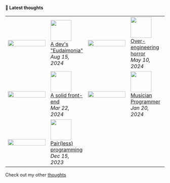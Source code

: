 #### 🧠 Latest thoughts

<table>
<tr>
  <td width="27%">
      <a href="https://github.com/alan-oliv/unstable-thought-diffusion/blob/main/a-devs-eudaimonia/README.md">
        <img alt="" src="https://raw.githubusercontent.com/alan-oliv/unstable-thought-diffusion/main/a-devs-eudaimonia/static/hor-thumbnail.png" width="100%" />
      </a>
    </td>
    <td width="23%">
      <img alt="" src="https://badgen.net/badge/8/min%20read/darkgray?scale=1&labelColor=darkgray&color=darkgray&cache=360000" width="66px"/><br />
      <a href="https://github.com/alan-oliv/unstable-thought-diffusion/blob/main/a-devs-eudaimonia/README.md">
         A dev's "Eudaimonia"
      </a>
      <br/>
      <em>Aug 15, 2024</em>
    </td>
    <td width="27%">
     <a href="https://github.com/alan-oliv/unstable-thought-diffusion/blob/main/over-engineering-horror/README.md">
        <img alt="" src="https://raw.githubusercontent.com/alan-oliv/unstable-thought-diffusion/main/over-engineering-horror/static/hor-thumbnail.png" width="100%" />
      </a>
    </td>
    <td width="23%">
      <img alt="" src="https://badgen.net/badge/5/min%20read/darkgray?scale=1&labelColor=darkgray&color=darkgray&cache=360000" width="66px" /><br/>
      <a href="https://github.com/alan-oliv/unstable-thought-diffusion/blob/main/over-engineering-horror/README.md">
        Over-engineering horror
      </a>
      <br/>
      <em>May 10, 2024</em>
    </td>
  </tr>

  <tr>
  <td width="27%">
      <a href="https://github.com/alan-oliv/unstable-thought-diffusion/blob/main/solid-front-end/README.md">
        <img alt="" src="https://raw.githubusercontent.com/alan-oliv/unstable-thought-diffusion/main/solid-front-end/static/hor-thumbnail.png" width="100%" />
      </a>
    </td>
    <td width="23%">
      <img alt="" src="https://badgen.net/badge/5/min%20read/darkgray?scale=1&labelColor=darkgray&color=darkgray&cache=360000" width="66px"/><br />
      <a href="https://github.com/alan-oliv/unstable-thought-diffusion/blob/main/solid-front-end/README.md">
         A solid front-end
      </a>
      <br/>
      <em>Mar 22, 2024</em>
    </td>
    <td width="27%">
     <a href="https://github.com/alan-oliv/unstable-thought-diffusion/blob/main/musician-programmer/README.md">
        <img alt="" src="https://raw.githubusercontent.com/alan-oliv/unstable-thought-diffusion/main/musician-programmer/static/hor-thumbnail.png" width="100%" />
      </a>
    </td>
    <td width="23%">
      <img alt="" src="https://badgen.net/badge/4/min%20read/darkgray?scale=1&labelColor=darkgray&color=darkgray&cache=360000" width="66px" /><br/>
      <a href="https://github.com/alan-oliv/unstable-thought-diffusion/blob/main/musician-programmer/README.md">
        Musician Programmer
      </a>
      <br/>
      <em>Jan 20, 2024</em>
    </td>

  </tr>

   <tr>
    <td width="27%">
      <a href="https://github.com/alan-oliv/unstable-thought-diffusion/blob/main/pair-less-programming/README.md">
        <img alt="" src="https://raw.githubusercontent.com/alan-oliv/unstable-thought-diffusion/main/pair-less-programming/static/hor-thumbnail.png" width="100%" />
      </a>
    </td>
    <td width="23%">
      <img alt="" src="https://badgen.net/badge/2/min%20read/darkgray?scale=1&labelColor=darkgray&color=darkgray&cache=360000" width="66px"/><br />
      <a href="https://github.com/alan-oliv/unstable-thought-diffusion/blob/main/pair-less-programming/README.md">
        Pair(less) programming
      </a>
      <br/>
      <em>Dec 15, 2023</em>
    </td>
  </tr>
</table>

Check out my other [thoughts](https://github.com/alan-oliv/unstable-thought-diffusion)
